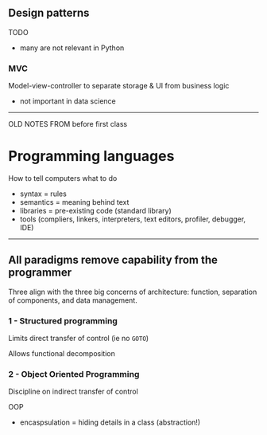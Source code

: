 ## Design patterns

TODO
- many are not relevant in Python

### MVC

Model-view-controller to separate storage & UI from business logic
- not important in data science

---
OLD NOTES FROM before first class

# Programming languages

How to tell computers what to do

- syntax = rules
- semantics = meaning behind text
- libraries = pre-existing code (standard library)
- tools (compliers, linkers, interpreters, text editors, profiler, debugger, IDE)


---

## All paradigms remove capability from the programmer

Three align with the three big concerns of architecture: function, separation of components, and data management.

### 1 - Structured programming

Limits direct transfer of control (ie no `GOTO`)

Allows functional decomposition

### 2 - Object Oriented Programming

Discipline on indirect transfer of control

OOP
- encaspsulation = hiding details in a class (abstraction!)





